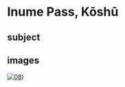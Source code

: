 # Inume Pass, Kōshū

## subject

## images

[![08](https://upload.wikimedia.org/wikipedia/commons/thumb/8/8f/Inume_pass_in_the_Kai_province.jpg/290px-Inume_pass_in_the_Kai_province.jpg)](https://en.wikipedia.org/wiki/File:Inume_pass_in_the_Kai_province.jpg))
